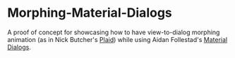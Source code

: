 # Morphing-Material-Dialogs
A proof of concept for showcasing how to have view-to-dialog morphing animation (as in Nick Butcher's [Plaid](https://github.com/nickbutcher/plaid)) while using Aidan Follestad's [Material Dialogs](https://github.com/afollestad/material-dialogs).

